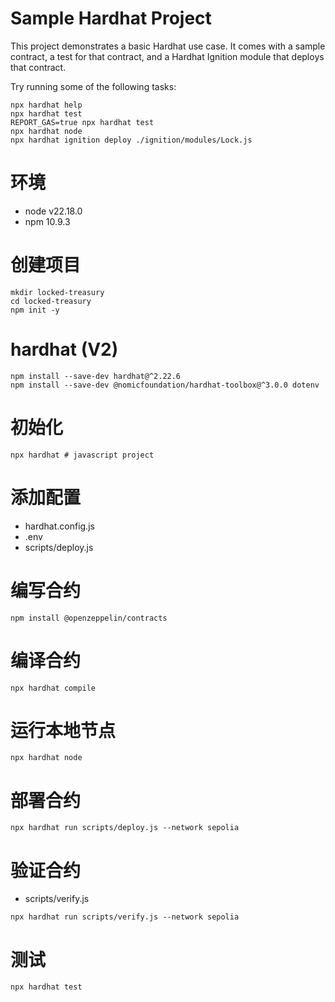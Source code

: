 # Sample Hardhat Project

This project demonstrates a basic Hardhat use case. It comes with a sample contract, a test for that contract, and a Hardhat Ignition module that deploys that contract.

Try running some of the following tasks:

```shell
npx hardhat help
npx hardhat test
REPORT_GAS=true npx hardhat test
npx hardhat node
npx hardhat ignition deploy ./ignition/modules/Lock.js
```

# 环境
- node v22.18.0
- npm 10.9.3

# 创建项目
```shell
mkdir locked-treasury
cd locked-treasury
npm init -y
```

# hardhat (V2)
```shell
npm install --save-dev hardhat@^2.22.6
npm install --save-dev @nomicfoundation/hardhat-toolbox@^3.0.0 dotenv
```
# 初始化
```shell
npx hardhat # javascript project
```

# 添加配置
- hardhat.config.js
- .env
- scripts/deploy.js

# 编写合约
```shell
npm install @openzeppelin/contracts
```

# 编译合约
```shell
npx hardhat compile
```

# 运行本地节点
```shell
npx hardhat node
```

# 部署合约
```shell
npx hardhat run scripts/deploy.js --network sepolia
```
# 验证合约
- scripts/verify.js
```shell
npx hardhat run scripts/verify.js --network sepolia
```

# 测试
```shell
npx hardhat test
```